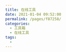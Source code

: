 ```yaml
---
title: 在线工具
date: 2021-01-04 09:52:00
permalink: /pages/f87258/
categories:
  - 工具箱
  - 在线工具
tags:
  - 
---
```

